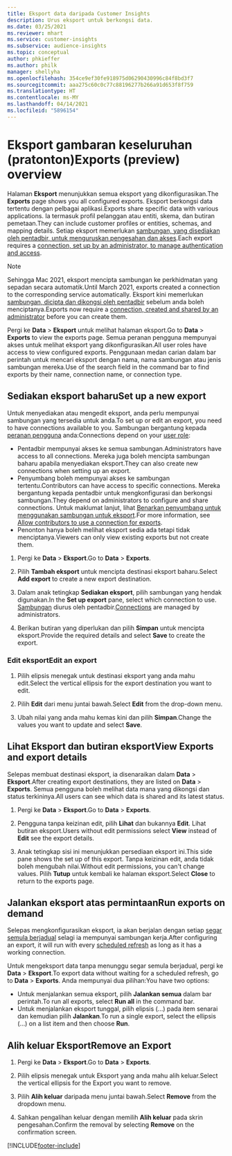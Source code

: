 ```yaml
---
title: Eksport data daripada Customer Insights
description: Urus eksport untuk berkongsi data.
ms.date: 03/25/2021
ms.reviewer: mhart
ms.service: customer-insights
ms.subservice: audience-insights
ms.topic: conceptual
author: phkieffer
ms.author: philk
manager: shellyha
ms.openlocfilehash: 354ce9ef30fe918975d06290430996c84f8bd3f7
ms.sourcegitcommit: aaa275c60c0c77c88196277b266a91d653f8f759
ms.translationtype: HT
ms.contentlocale: ms-MY
ms.lasthandoff: 04/14/2021
ms.locfileid: "5896154"
---
```

# <a name="exports-preview-overview"></a><span data-ttu-id="53567-103">Eksport gambaran keseluruhan (pratonton)</span><span class="sxs-lookup"><span data-stu-id="53567-103">Exports (preview) overview</span></span>

<span data-ttu-id="53567-104">Halaman **Eksport** menunjukkan semua eksport yang dikonfigurasikan.</span><span class="sxs-lookup"><span data-stu-id="53567-104">The **Exports** page shows you all configured exports.</span></span> <span data-ttu-id="53567-105">Eksport berkongsi data tertentu dengan pelbagai aplikasi.</span><span class="sxs-lookup"><span data-stu-id="53567-105">Exports share specific data with various applications.</span></span> <span data-ttu-id="53567-106">Ia termasuk profil pelanggan atau entiti, skema, dan butiran pemetaan.</span><span class="sxs-lookup"><span data-stu-id="53567-106">They can include customer profiles or entities, schemas, and mapping details.</span></span> <span data-ttu-id="53567-107">Setiap eksport memerlukan [sambungan, yang disediakan oleh pentadbir, untuk menguruskan pengesahan dan akses](connections.md).</span><span class="sxs-lookup"><span data-stu-id="53567-107">Each export requires a [connection, set up by an administrator, to manage authentication and access](connections.md).</span></span>

> [!NOTE]
> <span data-ttu-id="53567-108">Sehingga Mac 2021, eksport mencipta sambungan ke perkhidmatan yang sepadan secara automatik.</span><span class="sxs-lookup"><span data-stu-id="53567-108">Until March 2021, exports created a connection to the corresponding service automatically.</span></span> <span data-ttu-id="53567-109">Eksport kini memerlukan [sambungan, dicipta dan dikongsi oleh pentadbir](connections.md) sebelum anda boleh menciptanya.</span><span class="sxs-lookup"><span data-stu-id="53567-109">Exports now require a [connection, created and shared by an administrator](connections.md) before you can create them.</span></span>

<span data-ttu-id="53567-110">Pergi ke **Data** > **Eksport** untuk melihat halaman eksport.</span><span class="sxs-lookup"><span data-stu-id="53567-110">Go to **Data** > **Exports** to view the exports page.</span></span> <span data-ttu-id="53567-111">Semua peranan pengguna mempunyai akses untuk melihat eksport yang dikonfigurasikan.</span><span class="sxs-lookup"><span data-stu-id="53567-111">All user roles have access to view configured exports.</span></span> <span data-ttu-id="53567-112">Penggunaan medan carian dalam bar perintah untuk mencari eksport dengan nama, nama sambungan atau jenis sambungan mereka.</span><span class="sxs-lookup"><span data-stu-id="53567-112">Use of the search field in the command bar to find exports by their name, connection name, or connection type.</span></span>

## <a name="set-up-a-new-export"></a><span data-ttu-id="53567-113">Sediakan eksport baharu</span><span class="sxs-lookup"><span data-stu-id="53567-113">Set up a new export</span></span>

<span data-ttu-id="53567-114">Untuk menyediakan atau mengedit eksport, anda perlu mempunyai sambungan yang tersedia untuk anda.</span><span class="sxs-lookup"><span data-stu-id="53567-114">To set up or edit an export, you need to have connections available to you.</span></span> <span data-ttu-id="53567-115">Sambungan bergantung kepada [peranan pengguna](permissions.md) anda:</span><span class="sxs-lookup"><span data-stu-id="53567-115">Connections depend on your [user role](permissions.md):</span></span>
- <span data-ttu-id="53567-116">Pentadbir mempunyai akses ke semua sambungan.</span><span class="sxs-lookup"><span data-stu-id="53567-116">Administrators have access to all connections.</span></span> <span data-ttu-id="53567-117">Mereka juga boleh mencipta sambungan baharu apabila menyediakan eksport.</span><span class="sxs-lookup"><span data-stu-id="53567-117">They can also create new connections when setting up an export.</span></span>
- <span data-ttu-id="53567-118">Penyumbang boleh mempunyai akses ke sambungan tertentu.</span><span class="sxs-lookup"><span data-stu-id="53567-118">Contributors can have access to specific connections.</span></span> <span data-ttu-id="53567-119">Mereka bergantung kepada pentadbir untuk mengkonfigurasi dan berkongsi sambungan.</span><span class="sxs-lookup"><span data-stu-id="53567-119">They depend on administrators to configure and share connections.</span></span> <span data-ttu-id="53567-120">Untuk maklumat lanjut, lihat [Benarkan penyumbang untuk menggunakan sambungan untuk eksport](connections.md#allow-contributors-to-use-a-connection-for-exports).</span><span class="sxs-lookup"><span data-stu-id="53567-120">For more information, see [Allow contributors to use a connection for exports](connections.md#allow-contributors-to-use-a-connection-for-exports).</span></span>
- <span data-ttu-id="53567-121">Penonton hanya boleh melihat eksport sedia ada tetapi tidak menciptanya.</span><span class="sxs-lookup"><span data-stu-id="53567-121">Viewers can only view existing exports but not create them.</span></span>

1. <span data-ttu-id="53567-122">Pergi ke **Data** > **Eksport**.</span><span class="sxs-lookup"><span data-stu-id="53567-122">Go to **Data** > **Exports**.</span></span>

1. <span data-ttu-id="53567-123">Pilih **Tambah eksport** untuk mencipta destinasi eksport baharu.</span><span class="sxs-lookup"><span data-stu-id="53567-123">Select **Add export** to create a new export destination.</span></span>

1. <span data-ttu-id="53567-124">Dalam anak tetingkap **Sediakan eksport**, pilih sambungan yang hendak digunakan.</span><span class="sxs-lookup"><span data-stu-id="53567-124">In the **Set up export** pane, select which connection to use.</span></span> <span data-ttu-id="53567-125">[Sambungan](connections.md) diurus oleh pentadbir.</span><span class="sxs-lookup"><span data-stu-id="53567-125">[Connections](connections.md) are managed by administrators.</span></span> 

1. <span data-ttu-id="53567-126">Berikan butiran yang diperlukan dan pilih **Simpan** untuk mencipta eksport.</span><span class="sxs-lookup"><span data-stu-id="53567-126">Provide the required details and select **Save** to create the export.</span></span>

### <a name="edit-an-export"></a><span data-ttu-id="53567-127">Edit eksport</span><span class="sxs-lookup"><span data-stu-id="53567-127">Edit an export</span></span>

1. <span data-ttu-id="53567-128">Pilih elipsis menegak untuk destinasi eksport yang anda mahu edit.</span><span class="sxs-lookup"><span data-stu-id="53567-128">Select the vertical ellipsis for the export destination you want to edit.</span></span>

1. <span data-ttu-id="53567-129">Pilih **Edit** dari menu juntai bawah.</span><span class="sxs-lookup"><span data-stu-id="53567-129">Select **Edit** from the drop-down menu.</span></span>

1. <span data-ttu-id="53567-130">Ubah nilai yang anda mahu kemas kini dan pilih **Simpan**.</span><span class="sxs-lookup"><span data-stu-id="53567-130">Change the values you want to update and select **Save**.</span></span>

## <a name="view-exports-and-export-details"></a><span data-ttu-id="53567-131">Lihat Eksport dan butiran eksport</span><span class="sxs-lookup"><span data-stu-id="53567-131">View Exports and export details</span></span>

<span data-ttu-id="53567-132">Selepas membuat destinasi eksport, ia disenaraikan dalam **Data** > **Eksport**.</span><span class="sxs-lookup"><span data-stu-id="53567-132">After creating export destinations, they are listed on **Data** > **Exports**.</span></span> <span data-ttu-id="53567-133">Semua pengguna boleh melihat data mana yang dikongsi dan status terkininya.</span><span class="sxs-lookup"><span data-stu-id="53567-133">All users can see which data is shared and its latest status.</span></span>

1. <span data-ttu-id="53567-134">Pergi ke **Data** > **Eksport**.</span><span class="sxs-lookup"><span data-stu-id="53567-134">Go to **Data** > **Exports**.</span></span>

1. <span data-ttu-id="53567-135">Pengguna tanpa keizinan edit, pilih **Lihat** dan bukannya **Edit**. Lihat butiran eksport.</span><span class="sxs-lookup"><span data-stu-id="53567-135">Users without edit permissions select **View** instead of **Edit** see the export details.</span></span>

1. <span data-ttu-id="53567-136">Anak tetingkap sisi ini menunjukkan persediaan eksport ini.</span><span class="sxs-lookup"><span data-stu-id="53567-136">This side pane shows the set up of this export.</span></span> <span data-ttu-id="53567-137">Tanpa keizinan edit, anda tidak boleh mengubah nilai.</span><span class="sxs-lookup"><span data-stu-id="53567-137">Without edit permissions, you can't change values.</span></span> <span data-ttu-id="53567-138">Pilih **Tutup** untuk kembali ke halaman eksport.</span><span class="sxs-lookup"><span data-stu-id="53567-138">Select **Close** to return to the exports page.</span></span>

## <a name="run-exports-on-demand"></a><span data-ttu-id="53567-139">Jalankan eksport atas permintaan</span><span class="sxs-lookup"><span data-stu-id="53567-139">Run exports on demand</span></span>

<span data-ttu-id="53567-140">Selepas mengkonfigurasikan eksport, ia akan berjalan dengan setiap [segar semula berjadual](system.md#schedule-tab) selagi ia mempunyai sambungan kerja.</span><span class="sxs-lookup"><span data-stu-id="53567-140">After configuring an export, it will run with every [scheduled refresh](system.md#schedule-tab) as long as it has a working connection.</span></span>

<span data-ttu-id="53567-141">Untuk mengeksport data tanpa menunggu segar semula berjadual, pergi ke **Data** > **Eksport**.</span><span class="sxs-lookup"><span data-stu-id="53567-141">To export data without waiting for a scheduled refresh, go to **Data** > **Exports**.</span></span> <span data-ttu-id="53567-142">Anda mempunyai dua pilihan:</span><span class="sxs-lookup"><span data-stu-id="53567-142">You have two options:</span></span>

- <span data-ttu-id="53567-143">Untuk menjalankan semua eksport, pilih **Jalankan semua** dalam bar perintah.</span><span class="sxs-lookup"><span data-stu-id="53567-143">To run all exports, select **Run all** in the command bar.</span></span> 
- <span data-ttu-id="53567-144">Untuk menjalankan eksport tunggal, pilih elipsis (...) pada item senarai dan kemudian pilih **Jalankan**.</span><span class="sxs-lookup"><span data-stu-id="53567-144">To run a single export, select the ellipsis (...) on a list item and then choose **Run**.</span></span>

## <a name="remove-an-export"></a><span data-ttu-id="53567-145">Alih keluar Eksport</span><span class="sxs-lookup"><span data-stu-id="53567-145">Remove an Export</span></span>

1. <span data-ttu-id="53567-146">Pergi ke **Data** > **Eksport**.</span><span class="sxs-lookup"><span data-stu-id="53567-146">Go to **Data** > **Exports**.</span></span>

1. <span data-ttu-id="53567-147">Pilih elipsis menegak untuk Eksport yang anda mahu alih keluar.</span><span class="sxs-lookup"><span data-stu-id="53567-147">Select the vertical ellipsis for the Export you want to remove.</span></span>

1. <span data-ttu-id="53567-148">Pilih **Alih keluar** daripada menu juntai bawah.</span><span class="sxs-lookup"><span data-stu-id="53567-148">Select **Remove** from the dropdown menu.</span></span>

1. <span data-ttu-id="53567-149">Sahkan pengalihan keluar dengan memilih **Alih keluar** pada skrin pengesahan.</span><span class="sxs-lookup"><span data-stu-id="53567-149">Confirm the removal by selecting **Remove** on the confirmation screen.</span></span>


[!INCLUDE[footer-include](../includes/footer-banner.md)]
